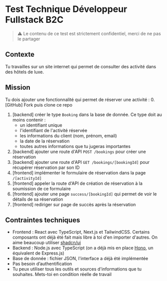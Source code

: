 # Test Technique Développeur Fullstack B2C

> ⚠️ Le contenu de ce test est strictement confidentiel, merci de ne pas le partager

## Contexte

Tu travailles sur un site internet qui permet de consulter des activité dans des hôtels de luxe.

## Mission

Tu dois ajouter une fonctionnalité qui permet de réserver une activité : 0. [GitHub] Fork puis clone ce repo

1. [backend] créer le type `Booking` dans la base de donnée. Ce type doit au moins contenir :
   - un identifiant unique
   - l'identifiant de l'activité réservée
   - les informations du client (nom, prénom, email)
   - la date de la réservation
   - toutes autres informations que tu jugeras importantes
2. [backend] ajouter une route d'API `POST /bookings` pour créer une réservation
3. [backend] ajouter une route d'API `GET /bookings/[bookingId]` pour récupérer réservation par son ID
4. [frontend] implémenter le formulaire de réservation dans la page `/[activityId]`
5. [frontend] appeler la route d'API de création de réservation à la soumission de ce formulaire
6. [frontend] ajouter une page `success/[bookingId]` qui permet de voir le détails de sa réservation
7. [frontend] rediriger sur page de succès après la réservation

## Contraintes techniques

- Frontend : React avec TypeScript, Next.js et TailwindCSS. Certains composants ont déjà été fait mais libre à
  toi d'en importer d'autres. On aime beaucoup utiliser [shadcn/ui](https://ui.shadcn.com/)
- Backend : Node.js avec TypeScript (on a déjà mis en place [Hono](https://hono.dev), un équivalent de Express.js)
- Base de donnée : fichier JSON, l'interface a déjà été implémentée
- Pas besoin d’authentification
- Tu peux utiliser tous les outils et sources d'informations que tu souhaites. Mets-toi en condition réelle de travail
